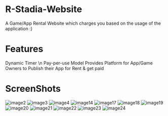 # R-Stadia-Website
A Game/App Rental Website which charges you based on the usage of the application :)

# Features 
Dynamic Timer \n
Pay-per-use Model
Provides Platform for App/Game Owners to Publish their App for Rent & get paid

# ScreenShots
![image2](https://github.com/Itsbijoshuman/R-Stadia-Website/assets/93047483/00d760c7-272e-48a8-a802-4481be8a66a7)
![image3](https://github.com/Itsbijoshuman/R-Stadia-Website/assets/93047483/82dd4e63-e900-4b44-b60a-2200d7237941)
![image4](https://github.com/Itsbijoshuman/R-Stadia-Website/assets/93047483/4a71ee56-275f-4505-a546-ffa0d231d1d0)
![image14](https://github.com/Itsbijoshuman/R-Stadia-Website/assets/93047483/cc0193db-a6c0-4212-9182-b987aee5adda)
![image17](https://github.com/Itsbijoshuman/R-Stadia-Website/assets/93047483/401868ec-de69-4390-b819-d20b256d6956)
![image18](https://github.com/Itsbijoshuman/R-Stadia-Website/assets/93047483/e5139ef3-2a86-44e6-90b8-7acc64ea7180)
![image19](https://github.com/Itsbijoshuman/R-Stadia-Website/assets/93047483/6426be2e-6ade-46ff-9b38-ca274cb936a4)
![image20](https://github.com/Itsbijoshuman/R-Stadia-Website/assets/93047483/1a6f2bd6-3c13-42b2-b842-d5a3ae40c4b2)
![image21](https://github.com/Itsbijoshuman/R-Stadia-Website/assets/93047483/33974cb5-0533-4881-a071-c31f8161da6a)
![image22](https://github.com/Itsbijoshuman/R-Stadia-Website/assets/93047483/fbd292a8-6bd5-4977-ad5a-d46f44e6b86d)
![image23](https://github.com/Itsbijoshuman/R-Stadia-Website/assets/93047483/9e326faf-407a-40fc-82e4-a4facac5f584)
![image24](https://github.com/Itsbijoshuman/R-Stadia-Website/assets/93047483/48083782-df14-4bba-98c2-56c6be58fc69)
